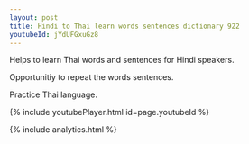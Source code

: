 ```yaml
---
layout: post
title: Hindi to Thai learn words sentences dictionary 922 
youtubeId: jYdUFGxuGz8
---
```

 
 
Helps to learn Thai words and sentences for Hindi speakers.

Opportunitiy to repeat the words sentences. 

Practice Thai language. 
 
{% include youtubePlayer.html id=page.youtubeId %}
 
 
{% include analytics.html %}